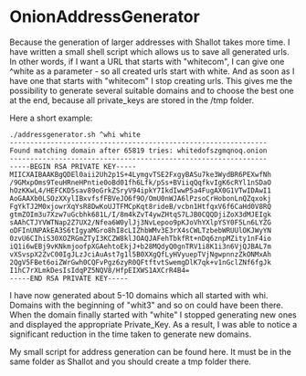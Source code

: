 # OnionAddressGenerator

Because the generation of larger addresses with Shallot takes more time. I have written a small shell script which allows us to save all generated urls.
In other words, if I want a URL that starts with "whitecom", I can give one ^white as a parameter - so all created urls start with white. And as soon as I have one that starts with "whitecom" I stop creating urls. This gives me the possibility to generate several suitable domains and to choose the best one at the end, because all private_keys are stored in the /tmp folder.

Here a short example:

    ./addressgenerator.sh ^whi white
    ---------------------------------------------------------------
    Found matching domain after 65819 tries: whitedofszgmqnoq.onion
    ---------------------------------------------------------------
    -----BEGIN RSA PRIVATE KEY-----
    MIICXAIBAAKBgQDEl0aii2Uh2p1S+4LymgvTSE2FxgyBASu7ke3WydBR6PEXwfNh
    /9GMxpOms9TeuHRneHPntie0oBd01fh6Lfk/pSs+BViiqQqfkvIgK6cRYl1nSDaO
    hOzKKwL4/HEFCKD5sav89oGrkZSryV94ipkY7IkdIwwP5a4FugAX0G1VTwIDAwI1
    AoGAAXb0LSOzXXylIBxvfsfFBVeJO6f9O/OmU0nWJA6lPzsoCrHobonLnQZqxokj
    FgYkTJ2M0xjowrXqYsR8DwKoUJTFMCpKqt8rideB/vcbn1HtfqxV6f6CaHd0V8RQ
    gtmZOIm3u7Xzw7uGcbhk681L/I/8m4kZvT4ywZHtqS7LJB0CQQDjiZoX3dMJEIgk
    sAAhCTJYVWTNap2Z7UX2/Nfea6W0ylJj3NvLepoo9pKJoVhYXlpYSY0F5Ln6LYZG
    oDFInUNPAkEA3S6tIgyaMGro8hI8cLIZhbWMv3E3rX4sCWLTzbebWRUUlOKJWyYN
    0zvU6CIhiS30XOZRGmZTyI3KCZW8klJOAQJAFehTbkfRt+nDq6znpMZity1nF4io
    iQ1i6wEBj9vKNkmjoofpXGAehtoEkjJ+b28MQdyQ0gnTRV1i8K1i3n6VjQJBAL7m
    vXSvspX2ZvC00IgJLzJciAuAst7g1l5B0XXgQfLyHVyuepTVjNgwpnnzZkONMxAh
    2QgV5FBet6oiZWrGwh0CQFvPgz6zyR0QFtftvtSwemgDlK7qk+v1nGclZNf6fgJk
    I1hC7rXLmkDesIsIdqPZ5NQV8/HfpEIXWS1AXCrR4B4=
    -----END RSA PRIVATE KEY-----

I have now generated about 5-10 domains which all started with whi. Domains with the beginning of "whit3" and so on could have been there. When the domain finally started with "white" I stopped generating new ones and displayed the appropriate Private_Key.
As a result, I was able to notice a significant reduction in the time taken to generate new domains.

My small script for address generation can be found here.
It must be in the same folder as Shallot and you should create a tmp folder there.
